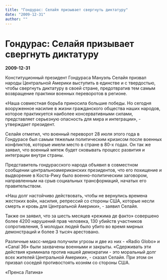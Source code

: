 ```yaml
---
title: "Гондурас: Селайя призывает свергнуть диктатуру"
date: "2009-12-31"
author: ""
---
```


# Гондурас: Селайя призывает свергнуть диктатуру

**2009-12-31** 

Конституционный президент Гондураса Мануэль Селайя призвал народы Центральной Америки выступить в единстве и с твердостью, чтобы свергнуть диктатуру в своей стране, предотвратив тем самым возвращение практики военных переворотов в регионе.

«Наша совместная борьба приносила большие победы. Но сегодня вооруженное насилие в жизни гражданского общества наших народов, которое практикуется наиболее консервативными силами, представляет серьезную опасность для мира и интеграции», - утверждает президент.

Селайя отметил, что военный переворот 28 июля этого года в Гондурасе был самым тяжелым политическим кризисом после военных конфликтов, которые имели место в стране в 80-х годах. Он так же заявил, что военный мятеж будет сковывать процесс развития и интеграции внутри страны.

Представитель гондурасского народа объявил в совместном сообщении центральноамериканских президентов, что его похищение и выдворение в Коста-Рику было военно-политическим заговором, направленным на срыв социальных трансформаций, начатых его правительством.

«Наш долг настойчиво действовать, чтобы не вернулись времена жестоких войн, насилия, репрессий со стороны США, которые несли смерть и кровь для Центральной Америки», - заявил Селайя.

Также он заявил, что за шесть месяцев «режима де факто» совершено более 4200 нарушений прав человека, 130 убийств участников сопротивления, 5 молодых людей было убито во время мирных демонстраций и более 3 тысяч арестовано.

Различные масс-медиа получили угрозы и две из них - «Radio Globo» и «Canal 36» были захвачены военными и закрыты. «Сдерживать эти действия криминала против нашей демократии - это моральный долг всех жителей Центральной Америки», - сказал Селайя. При этом он призвал соседей противостоять козням со стороны США.

«Пренса Латина»
